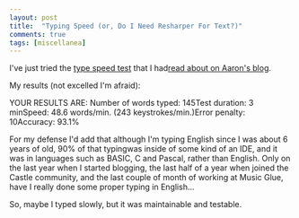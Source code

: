 ```yaml
---
layout: post
title:  "Typing Speed (or, Do I Need Resharper For Text?)"
comments: true
tags: [miscellanea]
---
```



I've just tried the [type speed test](http://www.typequick.com/ttest/testyourskills.html) that I had[read about on Aaron's blog](http://blog.eleutian.com/2007/09/15/TypingSpeed.aspx).



My results (not excelled I'm afraid):


YOUR RESULTS ARE:
Number of words typed: 145Test duration: 3 minSpeed: 48.6 words/min. (243 keystrokes/min.)Error penalty: 10Accuracy: 93.1%

For my defense I'd add that although I'm typing English since I was about 6 years of old, 90% of that typingwas inside of some kind of an IDE, and it was in languages such as BASIC, C and Pascal, rather than English. Only on the last year when I started blogging, the last half of a year when joined the Castle community, and the last couple of month of working at Music Glue, have I really done some proper typing in English...



So, maybe I typed slowly, but it was maintainable and testable.

